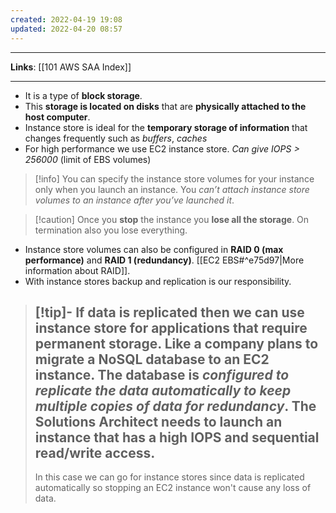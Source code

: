 ```yaml
---
created: 2022-04-19 19:08
updated: 2022-04-20 08:57
---
```

---
**Links**: [[101 AWS SAA Index]]

---
- It is a type of **block storage**.
- This **storage is located on disks** that are **physically attached to the host computer**. 
- Instance store is ideal for the **temporary storage of information** that changes frequently such as *buffers*, *caches*
- For high performance we use EC2 instance store. *Can give IOPS > 256000* (limit of EBS volumes)

> [!info] You can specify the instance store volumes for your instance only when you launch an instance. You *can’t attach instance store volumes to an instance after you’ve launched it*.

> [!caution] Once you **stop** the instance you **lose all the storage**. On termination also you lose everything. 

- Instance store volumes can also be configured in **RAID 0 (max performance)** and **RAID 1 (redundancy)**. [[EC2 EBS#^e75d97|More information about RAID]].
- With instance stores backup and replication is our responsibility.

> [!tip]- If data is replicated then we can use instance store for applications that require permanent storage.
> Like a company plans to migrate a NoSQL database to an EC2 instance. The database is *configured to replicate the data automatically to keep multiple copies of data for redundancy*. The Solutions Architect needs to launch an instance that has a high IOPS and sequential read/write access.
> ---
> In this case we can go for instance stores since data is replicated automatically so stopping an EC2 instance won't cause any loss of data.

